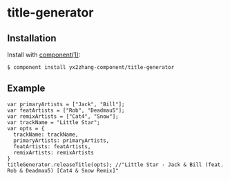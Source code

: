 title-generator
===============

## Installation

  Install with [component(1)](http://component.io):

    $ component install yx2zhang-component/title-generator

## Example

```
var primaryArtists = ["Jack", "Bill"];
var featArtists = ["Rob", "Deadmau5"];
var remixArtists = ["Cat4", "Snow"];
var trackName = "Little Star";
var opts = {
  trackName: trackName,
  primaryArtists: primaryArtists,
  featArtists: featArtists,
  remixArtists: remixArtists 
}
titleGenerator.releaseTitle(opts); //"Little Star - Jack & Bill (feat. Rob & Deadmau5) [Cat4 & Snow Remix]"

```
